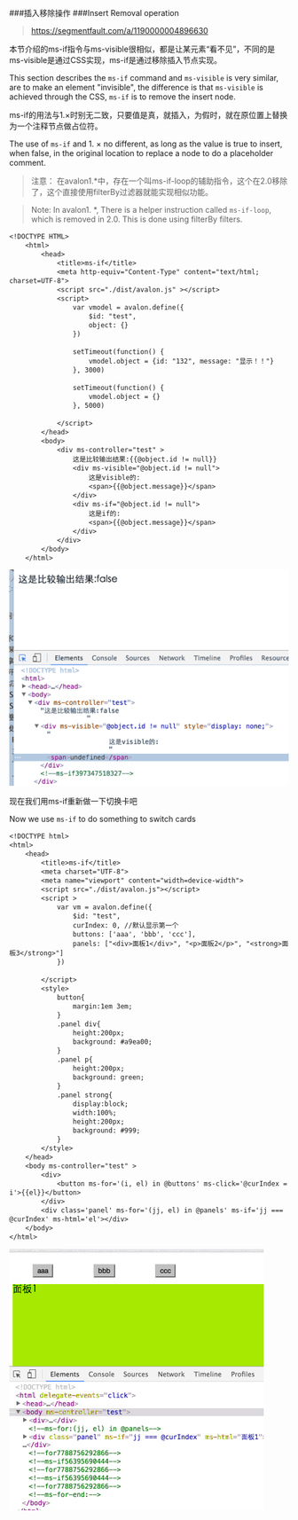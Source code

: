 ###插入移除操作
###Insert Removal operation

> https://segmentfault.com/a/1190000004896630

本节介绍的ms-if指令与ms-visible很相似，都是让某元素“看不见”，不同的是ms-visible是通过CSS实现，ms-if是通过移除插入节点实现。

This section describes the `ms-if` command and `ms-visible` is very similar, are to make an element "invisible", the difference is that `ms-visible` is achieved through the CSS, `ms-if` is to remove the insert node.

ms-if的用法与1.×时别无二致，只要值是真，就插入，为假时，就在原位置上替换为一个注释节点做占位符。

The use of `ms-if` and 1. × no different, as long as the value is true to insert, when false, in the original location to replace a node to do a placeholder comment.

> 注意： 在avalon1.*中，存在一个叫ms-if-loop的辅助指令，这个在2.0移除了，这个直接使用filterBy过滤器就能实现相似功能。

>Note: In avalon1. *, There is a helper instruction called `ms-if-loop`, which is removed in 2.0. This is done using filterBy filters.

	<!DOCTYPE HTML>
		<html>
		    <head>
		        <title>ms-if</title>
		        <meta http-equiv="Content-Type" content="text/html; charset=UTF-8">
		        <script src="./dist/avalon.js" ></script>
		        <script>
		            var vmodel = avalon.define({
		                $id: "test",
		                object: {}
		            })
		
		            setTimeout(function() {
		                vmodel.object = {id: "132", message: "显示！！"}
		            }, 3000)
		
		            setTimeout(function() {
		                vmodel.object = {}
		            }, 5000)
		
		        </script>
		    </head>
		    <body>
		        <div ms-controller="test" >
		            这是比较输出结果:{{@object.id != null}}
		            <div ms-visible="@object.id != null">
		                这是visible的:
		                <span>{{@object.message}}</span>
		            </div>
		            <div ms-if="@object.id != null">
		                这是if的:
		                <span>{{@object.message}}</span>
		            </div>
		        </div>
		    </body>
		</html>

![xx](./lesson08_1.gif)

现在我们用ms-if重新做一下切换卡吧

Now we use `ms-if` to do something to switch cards

	<!DOCTYPE html>
	<html>
	    <head>
	        <title>ms-if</title>
	        <meta charset="UTF-8">
	        <meta name="viewport" content="width=device-width">
	        <script src="./dist/avalon.js"></script>
	        <script >
	            var vm = avalon.define({
	                $id: "test",
	                curIndex: 0, //默认显示第一个
	                buttons: ['aaa', 'bbb', 'ccc'],
	                panels: ["<div>面板1</div>", "<p>面板2</p>", "<strong>面板3</strong>"]
	            })
	
	        </script>
	        <style>
	            button{
	                margin:1em 3em;
	            }
	            .panel div{
	                height:200px;
	                background: #a9ea00;
	            }
	            .panel p{
	                height:200px;
	                background: green;
	            }
	            .panel strong{
	                display:block;
	                width:100%;
	                height:200px;
	                background: #999;
	            }
	        </style>
	    </head>
	    <body ms-controller="test" >
	        <div>
	            <button ms-for='(i, el) in @buttons' ms-click='@curIndex = i'>{{el}}</button>
	        </div>
	        <div class='panel' ms-for='(jj, el) in @panels' ms-if='jj === @curIndex' ms-html='el'></div>
	    </body>
	</html>

![xx](./lesson08_2.gif)